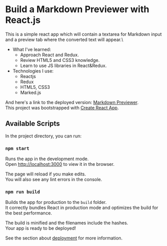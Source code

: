 # Build a Markdown Previewer with React.js

This is a simple react app which will contain a textarea for Markdown input and a preview tab where the converted text will appear.\
- What I've learned:
  - Approach React and Redux.
  - Review HTML5 and CSS3 knowledge.
  - Learn to use JS libraries in React&Redux.
- Technologies I use:
  - Reactjs
  - Redux
  - HTML5, CSS3
  - Marked.js

And here's a link to the deployed version: [Markdown Previewer](http://markdown-previewer-reactjs.surge.sh).\
This project was bootstrapped with [Create React App](https://github.com/facebook/create-react-app).

## Available Scripts

In the project directory, you can run:

### `npm start`

Runs the app in the development mode.\
Open [http://localhost:3000](http://localhost:3000) to view it in the browser.

The page will reload if you make edits.\
You will also see any lint errors in the console.

### `npm run build`

Builds the app for production to the `build` folder.\
It correctly bundles React in production mode and optimizes the build for the best performance.

The build is minified and the filenames include the hashes.\
Your app is ready to be deployed!

See the section about [deployment](https://facebook.github.io/create-react-app/docs/deployment) for more information.
